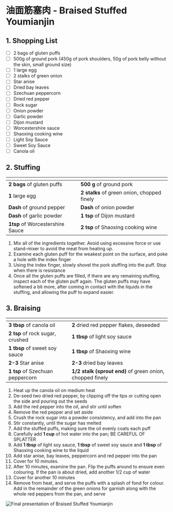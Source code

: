 # 油面筋塞肉 - Braised Stuffed Youmianjin

## 1. Shopping List
- [ ] 2 bags of gluten puffs
- [ ] 500g of ground pork (450g of pork shoulders, 50g of pork belly without the skin, small ground size)
- [ ] 1 large egg
- [ ] 2 stalks of green onion
- [ ] Star anise
- [ ] Dried bay leaves
- [ ] Szechuan peppercorn
- [ ] Dried red pepper
- [ ] Rock sugar
- [ ] Onion powder
- [ ] Garlic powder
- [ ] Dijon mustard
- [ ] Worcestershire sauce
- [ ] Shaoxing cooking wine
- [ ] Light Soy Sauce
- [ ] Sweet Soy Sauce
- [ ] Canola oil

## 2. Stuffing
|<!-- -->|<!-- -->|
|---|---|
| **2 bags** of gluten puffs | **500 g** of ground pork |
| **1** large egg | **2 stalks** of green onion, chopped finely |
| **Dash** of ground pepper | **Dash** of onion powder |
| **Dash** of garlic powder | **1 tsp** of Dijon mustard |
| **1tsp** of Worcestershire Sauce | **2 tsp** of Shaoxing cooking wine |

1. Mix all of the ingredients together. Avoid using excessive force or use stand-mixer to avoid the meat from heating up.
2. Examine each gluten puff for the weakest point on the surface, and poke a hole with the index finger
3. Using the index finger, slowly shovel the pork stuffing into the puff. Stop when there is resistance
4. Once all the gluten puffs are filled, if there are any remaining stuffing, inspect each of the gluten puff again. The gluten puffs may have softened a bit more, after coming in contact with the liquids in the stuffing, and allowing the puff to expand easier.

## 3. Braising
|<!-- -->|<!-- -->|
|---|---|
| **3 tbsp** of canola oil | **2** dried red pepper flakes, deseeded |
| **2 tsp** of rock sugar, crushed | **1 tbsp** of light soy sauce |
| **1 tbsp** of sweet soy sauce | **1 tbsp** of Shaoxing wine |
| **2-3** Star anise | **2-3** dried bay leaves |
| **1 tsp** of Szechuan peppercorn | **1/2 stalk (sprout end)** of green onion, chopped finely |

1. Heat up the canola oil on medium heat
2. De-seed two dried red pepper, by clipping off the tips or cutting open the side and pouring out the seeds
3. Add the red pepper into the oil, and stir until soften
4. Remove the red pepper and set aside
5. Crush the rock sugar into a powder consistency, and add into the pan
6. Stir constantly, until the sugar has melted
7. Add the stuffed puffs, making sure the oil evenly coats each puff
8. Carefully add **1 cup** of hot water into the pan; BE CAREFUL OF SPLATTER
9. Add **1 tbsp** of light soy sauce, **1 tbsp** of sweet soy sauce and **1 tbsp** of Shaoxing cooking wine to the liquid
10. Add star anise, bay leaves, peppercorn and red pepper into the pan
11. Cover for 10 minutes.
12. After 10 minutes, examine the pan. Flip the puffs around to ensure even colouring. If the pan is about dried, add another 1/2 cup of water
13. Cover for another 10 minutes
14. Remove from heat, and serve the puffs with a splash of fond for colour. Add in the remainder of the green onions for garnish along with the whole red peppers from the pan, and serve

![Final presentation of Braised Stuffed Youmianjin](Images/Braised%20Stuffed%20Youmianjin%20-%20Overview.jpg)